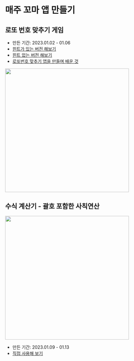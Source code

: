 # 매주 꼬마 앱 만들기

## 로또 번호 맞추기 게임

- 만든 기간: 2023.01.02 - 01.06
- [힌트가 있는 버전 해보기](https://lazychoi.github.io/toyapps/01_lotte_numbers/lottery_game.html)
- [힌트 없는 버전 해보기](https://lazychoi.github.io/toyapps/01_lotte_numbers/real_lottery_game.html)
- [로또번호 맞추기 앱을 만들며 배운 것](https://github.com/lazychoi/toyapps/wiki)

<image src="images/2023-01-06-13-33-36.png" width="400px"></image>

## 수식 계산기 - 괄호 포함한 사칙연산

<image src="images/2023-01-15-10-27-46.png" width="400px"></image>

- 만든 기간: 2023.01.09 - 01.13
- [직접 사용해 보기](https://lazychoi.github.io/toyapps/02_calculator/calc.html)
